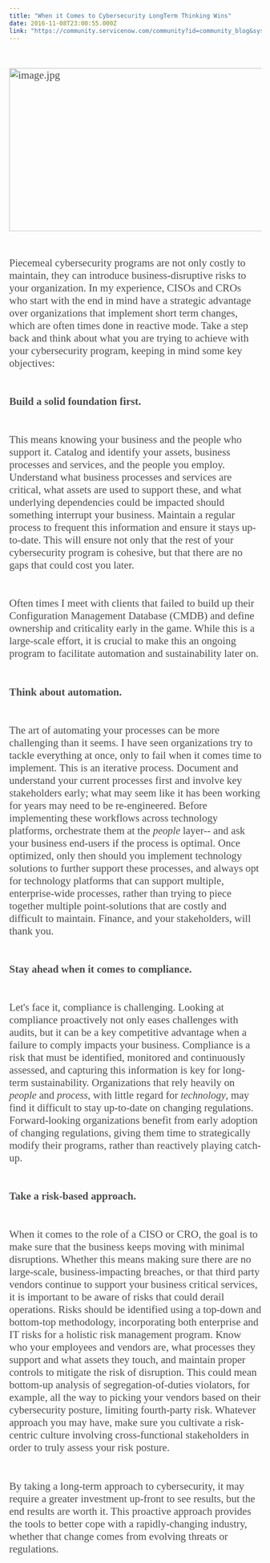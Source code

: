 ```yaml
---
title: "When it Comes to Cybersecurity LongTerm Thinking Wins"
date: 2016-11-08T23:00:55.000Z
link: "https://community.servicenow.com/community?id=community_blog&sys_id=323eee6ddbd0dbc01dcaf3231f961952"
---
```

<p style="margin-top: 3.2rem; margin-bottom: 3.2rem; font-family: 'Source Serif Pro', serif; font-size: 21px; background-position: initial; color: rgba(0, 0, 0, 0.701961);"><img  alt="image.jpg" class="image-1 jive-image" src="bb13e94adb5c130468c1fb651f9619a9.iix" style="width: 620px; height: 325px;"/></p><p style="margin-top: 3.2rem; margin-bottom: 3.2rem; font-family: 'Source Serif Pro', serif; font-size: 21px; background-position: initial; color: rgba(0, 0, 0, 0.701961);">Piecemeal cybersecurity programs are not only costly to maintain, they can introduce business-disruptive risks to your organization. In my experience, CISOs and CROs who start with the end in mind have a strategic advantage over organizations that implement short term changes, which are often times done in reactive mode. Take a step back and think about what you are trying to achieve with your cybersecurity program, keeping in mind some key objectives:</p><p style="margin-top: 3.2rem; margin-bottom: 3.2rem; font-family: 'Source Serif Pro', serif; font-size: 21px; background-position: initial; color: rgba(0, 0, 0, 0.701961);"><strong style="font-style: inherit; font-family: inherit; background-position: initial;">Build a solid foundation first.</strong></p><p style="margin-top: 3.2rem; margin-bottom: 3.2rem; font-family: 'Source Serif Pro', serif; font-size: 21px; background-position: initial; color: rgba(0, 0, 0, 0.701961);">This means knowing your business and the people who support it. Catalog and identify your assets, business processes and services, and the people you employ. Understand what business processes and services are critical, what assets are used to support these, and what underlying dependencies could be impacted should something interrupt your business. Maintain a regular process to frequent this information and ensure it stays up-to-date. This will ensure not only that the rest of your cybersecurity program is cohesive, but that there are no gaps that could cost you later.</p><p style="margin-top: 3.2rem; margin-bottom: 3.2rem; font-family: 'Source Serif Pro', serif; font-size: 21px; background-position: initial; color: rgba(0, 0, 0, 0.701961);">Often times I meet with clients that failed to build up their Configuration Management Database (CMDB) and define ownership and criticality early in the game. While this is a large-scale effort, it is crucial to make this an ongoing program to facilitate automation and sustainability later on.</p><p style="margin-top: 3.2rem; margin-bottom: 3.2rem; font-family: 'Source Serif Pro', serif; font-size: 21px; background-position: initial; color: rgba(0, 0, 0, 0.701961);"><strong style="font-style: inherit; font-family: inherit; background-position: initial;">Think about automation.</strong></p><p style="margin-top: 3.2rem; margin-bottom: 3.2rem; font-family: 'Source Serif Pro', serif; font-size: 21px; background-position: initial; color: rgba(0, 0, 0, 0.701961);">The art of automating your processes can be more challenging than it seems. I have seen organizations try to tackle everything at once, only to fail when it comes time to implement. This is an iterative process. Document and understand your current processes first and involve key stakeholders early; what may seem like it has been working for years may need to be re-engineered. Before implementing these workflows across technology platforms, orchestrate them at the <em style="font-weight: inherit; font-family: Georgia, 'Source Serif Pro', serif; font-size: 0.975em; background-position: initial;">people</em> layer-- and ask your business end-users if the process is optimal. Once optimized, only then should you implement technology solutions to further support these processes, and always opt for technology platforms that can support multiple, enterprise-wide processes, rather than trying to piece together multiple point-solutions that are costly and difficult to maintain. Finance, and your stakeholders, will thank you.</p><p style="margin-top: 3.2rem; margin-bottom: 3.2rem; font-family: 'Source Serif Pro', serif; font-size: 21px; background-position: initial; color: rgba(0, 0, 0, 0.701961);"><strong style="font-style: inherit; font-family: inherit; background-position: initial;">Stay ahead when it comes to compliance.</strong></p><p style="margin-top: 3.2rem; margin-bottom: 3.2rem; font-family: 'Source Serif Pro', serif; font-size: 21px; background-position: initial; color: rgba(0, 0, 0, 0.701961);">Let's face it, compliance is challenging. Looking at compliance proactively not only eases challenges with audits, but it can be a key competitive advantage when a failure to comply impacts your business. Compliance is a risk that must be identified, monitored and continuously assessed, and capturing this information is key for long-term sustainability. Organizations that rely heavily on <em style="font-weight: inherit; font-family: Georgia, 'Source Serif Pro', serif; font-size: 0.975em; background-position: initial;">people </em>and <em style="font-weight: inherit; font-family: Georgia, 'Source Serif Pro', serif; font-size: 0.975em; background-position: initial;">process</em>, with little regard for <em style="font-weight: inherit; font-family: Georgia, 'Source Serif Pro', serif; font-size: 0.975em; background-position: initial;">technology</em>, may find it difficult to stay up-to-date on changing regulations. Forward-looking organizations benefit from early adoption of changing regulations, giving them time to strategically modify their programs, rather than reactively playing catch-up.</p><p style="margin-top: 3.2rem; margin-bottom: 3.2rem; font-family: 'Source Serif Pro', serif; font-size: 21px; background-position: initial; color: rgba(0, 0, 0, 0.701961);"><strong style="font-style: inherit; font-family: inherit; background-position: initial;">Take a risk-based approach.</strong></p><p style="margin-top: 3.2rem; margin-bottom: 3.2rem; font-family: 'Source Serif Pro', serif; font-size: 21px; background-position: initial; color: rgba(0, 0, 0, 0.701961);">When it comes to the role of a CISO or CRO, the goal is to make sure that the business keeps moving with minimal disruptions. Whether this means making sure there are no large-scale, business-impacting breaches, or that third party vendors continue to support your business critical services, it is important to be aware of risks that could derail operations. Risks should be identified using a top-down and bottom-top methodology, incorporating both enterprise and IT risks for a holistic risk management program. Know who your employees and vendors are, what processes they support and what assets they touch, and maintain proper controls to mitigate the risk of disruption. This could mean bottom-up analysis of segregation-of-duties violators, for example, all the way to picking your vendors based on their cybersecurity posture, limiting fourth-party risk. Whatever approach you may have, make sure you cultivate a risk-centric culture involving cross-functional stakeholders in order to truly assess your risk posture.</p><p style="margin-top: 3.2rem; margin-bottom: 3.2rem; font-family: 'Source Serif Pro', serif; font-size: 21px; background-position: initial; color: rgba(0, 0, 0, 0.701961);"></p><p style="margin-top: 3.2rem; margin-bottom: 3.2rem; font-family: 'Source Serif Pro', serif; font-size: 21px; background-position: initial; color: rgba(0, 0, 0, 0.701961);">By taking a long-term approach to cybersecurity, it may require a greater investment up-front to see results, but the end results are worth it. This proactive approach provides the tools to better cope with a rapidly-changing industry, whether that change comes from evolving threats or regulations.</p>